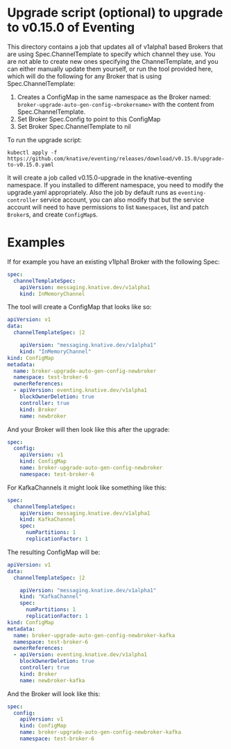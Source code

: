 # Upgrade script (optional) to upgrade to v0.15.0 of Eventing

This directory contains a job that updates all of v1alpha1 based Brokers that
are using Spec.ChannelTemplate to specify which channel they use. You are not
able to create new ones specifying the ChannelTemplate, and you can either
manually update them yourself, or run the tool provided here, which will do the
following for any Broker that is using Spec.ChannelTemplate:

1. Creates a ConfigMap in the same namespace as the Broker named:
   `broker-upgrade-auto-gen-config-<brokername>` with the content from
   Spec.ChannelTemplate.
1. Set Broker Spec.Config to point to this ConfigMap
1. Set Broker Spec.ChannelTemplate to nil

To run the upgrade script:

```shell
kubectl apply -f https://github.com/knative/eventing/releases/download/v0.15.0/upgrade-to-v0.15.0.yaml
```

It will create a job called v0.15.0-upgrade in the knative-eventing namespace.
If you installed to different namespace, you need to modify the upgrade.yaml
appropriately. Also the job by default runs as `eventing-controller` service
account, you can also modify that but the service account will need to have
permissions to list `Namespace`s, list and patch `Broker`s, and create
`ConfigMap`s.

# Examples

If for example you have an existing v1lpha1 Broker with the following Spec:

```yaml
spec:
  channelTemplateSpec:
    apiVersion: messaging.knative.dev/v1alpha1
    kind: InMemoryChannel
```

The tool will create a ConfigMap that looks like so:

```yaml
apiVersion: v1
data:
  channelTemplateSpec: |2

    apiVersion: "messaging.knative.dev/v1alpha1"
    kind: "InMemoryChannel"
kind: ConfigMap
metadata:
  name: broker-upgrade-auto-gen-config-newbroker
  namespace: test-broker-6
  ownerReferences:
  - apiVersion: eventing.knative.dev/v1alpha1
    blockOwnerDeletion: true
    controller: true
    kind: Broker
    name: newbroker
```

And your Broker will then look like this after the upgrade:

```yaml
spec:
  config:
    apiVersion: v1
    kind: ConfigMap
    name: broker-upgrade-auto-gen-config-newbroker
    namespace: test-broker-6
```

For KafkaChannels it might look like something like this:

```yaml
spec:
  channelTemplateSpec:
    apiVersion: messaging.knative.dev/v1alpha1
    kind: KafkaChannel
    spec:
      numPartitions: 1
      replicationFactor: 1
```

The resulting ConfigMap will be:

```yaml
apiVersion: v1
data:
  channelTemplateSpec: |2

    apiVersion: "messaging.knative.dev/v1alpha1"
    kind: "KafkaChannel"
    spec:
      numPartitions: 1
      replicationFactor: 1
kind: ConfigMap
metadata:
  name: broker-upgrade-auto-gen-config-newbroker-kafka
  namespace: test-broker-6
  ownerReferences:
  - apiVersion: eventing.knative.dev/v1alpha1
    blockOwnerDeletion: true
    controller: true
    kind: Broker
    name: newbroker-kafka
```

And the Broker will look like this:

```yaml
spec:
  config:
    apiVersion: v1
    kind: ConfigMap
    name: broker-upgrade-auto-gen-config-newbroker-kafka
    namespace: test-broker-6
```
